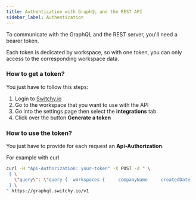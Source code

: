 ```yaml
---
title: Authentication with GraphQL and the REST API
sidebar_label: Authentication
---
```



To communicate with the GraphQL  and the REST server, you'll need a bearer token.

Each token is dedicated by workspace, so with one token, you can only access to the corresponding workspace data.

### How to get a token?

You just have to follow this steps:

1. Login to [Switchy.io](https://switchy.io/)
1. Go to the workspace that you want to use with the API
1. Go into the settings page then select the **integrations** tab
1. Click over the button **Generate a token**


### How to use the token?
You just have to provide for each request an **Api-Authorization**. 

For example with curl

```bash
curl -H "Api-Authorization: your-token" -X POST -d " \
 { \
   \"query\": \"query {  workspaces {     companyName     createdDate     id     name   }}\" \
 } \
" https://graphql.switchy.io/v1
```

